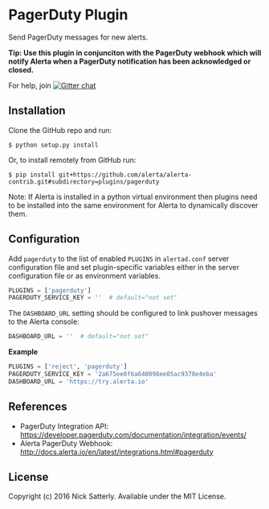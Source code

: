 PagerDuty Plugin
================

Send PagerDuty messages for new alerts.

**Tip: Use this plugin in conjunciton with the PagerDuty webhook which will notify
Alerta when a PagerDuty notification has been acknowledged or closed.**

For help, join [![Gitter chat](https://badges.gitter.im/alerta/chat.png)](https://gitter.im/alerta/chat)

Installation
------------

Clone the GitHub repo and run:

    $ python setup.py install

Or, to install remotely from GitHub run:

    $ pip install git+https://github.com/alerta/alerta-contrib.git#subdirectory=plugins/pagerduty

Note: If Alerta is installed in a python virtual environment then plugins
need to be installed into the same environment for Alerta to dynamically
discover them.

Configuration
-------------

Add `pagerduty` to the list of enabled `PLUGINS` in `alertad.conf` server
configuration file and set plugin-specific variables either in the
server configuration file or as environment variables.

```python
PLUGINS = ['pagerduty']
PAGERDUTY_SERVICE_KEY = ''  # default="not set"
```

The `DASHBOARD_URL` setting should be configured to link pushover messages to
the Alerta console:

```python
DASHBOARD_URL = ''  # default="not set"
```

**Example**

```python
PLUGINS = ['reject', 'pagerduty']
PAGERDUTY_SERVICE_KEY = '2a675ee0f6a640098ee05ac9378e4eba'
DASHBOARD_URL = 'https://try.alerta.io'
```

References
----------

  * PagerDuty Integration API: https://developer.pagerduty.com/documentation/integration/events/
  * Alerta PagerDuty Webhook: http://docs.alerta.io/en/latest/integrations.html#pagerduty

License
-------

Copyright (c) 2016 Nick Satterly. Available under the MIT License.
